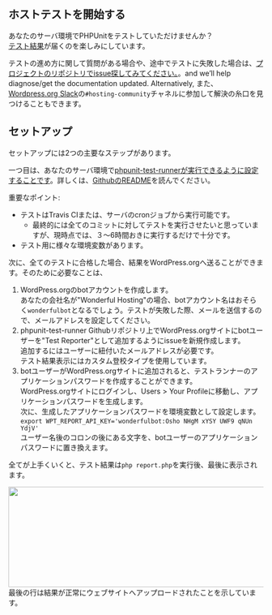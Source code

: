 ## ホストテストを開始する
あなたのサーバ環境でPHPUnitをテストしていただけませんか？  
[テスト結果](https://make.wordpress.org/hosting/test-results/)が届くのを楽しみにしています。

テストの進め方に関して質問がある場合や、途中でテストに失敗した場合は、[プロジェクトのリポジトリでissue探してみてください。](https://github.com/wordpress/phpunit-test-runner/issues)。and we’ll help diagnose/get the documentation updated. Alternatively, また、[Wordpress.org Slack](https://make.wordpress.org/chat/)の`#hosting-community`チャネルに参加して解決の糸口を見つけることもできます。

## セットアップ
セットアップには2つの主要なステップがあります。    

一つ目は、あなたのサーバ環境で[phpunit-test-runnerが実行できるように設定することです](https://github.com/wordpress/phpunit-test-runner)。詳しくは、[GithubのREADME](https://github.com/WordPress/phpunit-test-runner/blob/master/README.md)を読んでください。    

重要なポイント:

* テストはTravis CIまたは、サーバのcronジョブから実行可能です。
    * 最終的には全てのコミットに対してテストを実行させたいと思っていますが、現時点では、３〜6時間おきに実行するだけで十分です。
* テスト用に様々な環境変数があります。

次に、全てのテストに合格した場合、結果をWordPress.orgへ送ることができます。そのために必要なことは、

1. WordPress.orgのbotアカウントを作成します。  
あなたの会社名が"Wonderful Hosting"の場合、botアカウント名はおそらく`wonderfulbot`となるでしょう。テストが失敗した際、メールを送信するので、メールアドレスを設定してください。
2. phpunit-test-runner Githubリポジトリ上でWordPress.orgサイトにbotユーザーを"Test Reporter"として追加するようにissueを新規作成します。  
追加するにはユーザーに紐付いたメールアドレスが必要です。  
テスト結果表示にはカスタム登校タイプを使用しています。
3. botユーザーがWordPress.orgサイトに追加されると、テストランナーのアプリケーションパスワードを作成することができます。  
WordPress.orgサイトにログインし、Users > Your Profileに移動し、アプリケーションパスワードを生成します。  
次に、生成したアプリケーションパスワードを環境変数として設定します。  
`export WPT_REPORT_API_KEY='wonderfulbot:Osho NHgM xYSY UWF9 qNUn YdjV'`  
ユーザー名後のコロンの後にある文字を、botユーザーのアプリケーションパスワードに置き換えます。

全てが上手くいくと、テスト結果は`php report.php`を実行後、最後に表示されます。  

<img data-attachment-id="244" data-permalink="https://make.wordpress.org/hosting/test-results-getting-started/2017-08-24-at-2-25-pm/#main" data-orig-file="https://i0.wp.com/make.wordpress.org/hosting/files/2017/08/2017-08-24-at-2.25-PM.png?fit=913%2C279&amp;ssl=1" data-orig-size="913,279" data-comments-opened="1" data-image-meta="{&quot;aperture&quot;:&quot;0&quot;,&quot;credit&quot;:&quot;&quot;,&quot;camera&quot;:&quot;&quot;,&quot;caption&quot;:&quot;&quot;,&quot;created_timestamp&quot;:&quot;0&quot;,&quot;copyright&quot;:&quot;&quot;,&quot;focal_length&quot;:&quot;0&quot;,&quot;iso&quot;:&quot;0&quot;,&quot;shutter_speed&quot;:&quot;0&quot;,&quot;title&quot;:&quot;&quot;,&quot;orientation&quot;:&quot;0&quot;}" data-image-title="2017-08-24 at 2.25 PM" data-image-description="" data-medium-file="https://i0.wp.com/make.wordpress.org/hosting/files/2017/08/2017-08-24-at-2.25-PM.png?fit=300%2C92&amp;ssl=1" data-large-file="https://i0.wp.com/make.wordpress.org/hosting/files/2017/08/2017-08-24-at-2.25-PM.png?fit=776%2C237&amp;ssl=1" class="alignnone size-full wp-image-244" src="https://i0.wp.com/make.wordpress.org/hosting/files/2017/08/2017-08-24-at-2.25-PM.png?resize=776%2C237&amp;ssl=1" alt="" width="647" height="198" srcset="https://i0.wp.com/make.wordpress.org/hosting/files/2017/08/2017-08-24-at-2.25-PM.png?w=913&amp;ssl=1 913w, https://i0.wp.com/make.wordpress.org/hosting/files/2017/08/2017-08-24-at-2.25-PM.png?resize=300%2C92&amp;ssl=1 300w, https://i0.wp.com/make.wordpress.org/hosting/files/2017/08/2017-08-24-at-2.25-PM.png?resize=768%2C235&amp;ssl=1 768w" sizes="(max-width: 776px) 100vw, 776px">      
<br>
最後の行は結果が正常にウェブサイトへアップロードされたことを示しています。